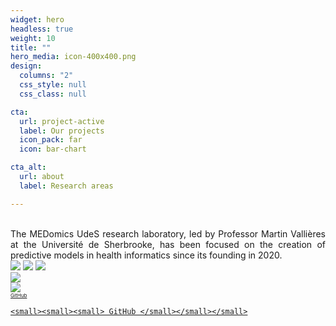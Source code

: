 ```yaml
---
widget: hero
headless: true
weight: 10
title: ""
hero_media: icon-400x400.png
design:
  columns: "2"
  css_style: null
  css_class: null

cta:
  url: project-active
  label: Our projects
  icon_pack: far
  icon: bar-chart

cta_alt:
  url: about
  label: Research areas

---
```

<br>
<div style="text-align: justify;">
The MEDomics UdeS research laboratory, led by Professor Martin Vallières at the Université de Sherbrooke, has been 
focused on the creation of predictive models in health informatics since its founding in 2020.
</div>

  <img src="/media/albums/2022-08-05-mini-putt/mini-putt-1.png">
    <img src="/media/albums/2022-08-05-mini-putt/mini-putt-2.png" loading="">
  <img src="/media/albums/general-images/medomicslab.png" loading="">
  
  <div class="image">
    <img src="/media/albums/general-images/Image1.png" loading="">
  </div>

  <div class="image">
    <img src="/media/albums/general-images/medomicslab.png" loading="">
  </div>


  <div style="text-align: left; white-space: nowrap;">
  <a class="fa-brands fa-square-github fa-2x" href="https://github.com/MEDomics-UdeS" target="_blank" rel="noopener noreferrer">
    <small><small><small> GitHub </small></small></small> 
  </a>
  <a class="medomicslabsite" href="https://github.com/MEDomics-UdeS" target="_blank" rel="noopener noreferrer">
    
    <small><small><small> GitHub </small></small></small>
  </a>
  
</div>
<br>

